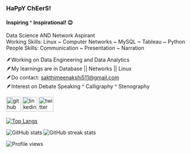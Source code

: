 ### HaPpY ChEerS!
#### Inspiring ^ Inspirational! 😉
Data Science AND Network Aspirant <br>
Working Skills: Linux ~ Computer Networks ~ MySQL ~ Tableau ~ Python <br>
People Skills: Communication ~ Presentation ~ Narration

🪶Working on Data Engineering and Data Analytics <br>
🪶My learnings are in Database || Networks || Linux <br>
🪶Do contact: sakthimeenakshi511@gmail.com <br>
🪶Interest on Debate Speaking ^ Calligraphy ^ Stenography <br>

[<img src='https://cdn.jsdelivr.net/npm/simple-icons@3.0.1/icons/github.svg' alt='github' height='40'>](https://github.com/Meenakshi-here)  [<img src='https://cdn.jsdelivr.net/npm/simple-icons@3.0.1/icons/linkedin.svg' alt='linkedin' height='40'>]([https://www.linkedin.com/in/sakthi-meenakshi-anandan](https://www.linkedin.com/in/sakthi-meenakshi-anandan-27658a212))  [<img src='https://cdn.jsdelivr.net/npm/simple-icons@3.0.1/icons/twitter.svg' alt='twitter' height='40'>](https://twitter.com/_Meenakshi_here)  

[![Top Langs](https://github-readme-stats.vercel.app/api/top-langs/?username=Meenakshi-here)](https://github.com/anuraghazra/github-readme-stats)

![GitHub stats](https://github-readme-stats.vercel.app/api?username=Meenakshi-here&show_icons=true)  ![GitHub streak stats](https://streak-stats.demolab.com/?user=Meenakshi-here)  

![Profile views](https://gpvc.arturio.dev/Meenakshi-here)  
